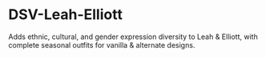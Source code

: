 # DSV-Leah-Elliott
 Adds ethnic, cultural, and gender expression diversity to Leah & Elliott, with complete seasonal outfits for vanilla & alternate designs.
